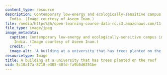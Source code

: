 ```yaml
---
content_type: resource
description: Contemporary low-energy and ecologically-sensitive campus in New Dehli,
  India. (Image courtesy of Aseem Inam.)
file: /media/https%3A/open-learning-course-data-rc.s3.amazonaws.com/11-941-learning-by-comparison-first-world-third-world-cities-fall-2008/5c10a17a8718e30540fdfa9b5d6251be_11-941f08.jpg
file_type: image/jpeg
image_metadata:
  caption: Contemporary low-energy and ecologically-sensitive campus in New Dehli,
    India. (Image courtesy of Aseem Inam.)
  credit: ''
  image-alt: 'A building at a university that has trees planted on the roof. '
resourcetype: Image
title: A building at a university that has trees planted on the roof
uid: 5c10a17a-8718-e305-40fd-fa9b5d6251be
---
```

